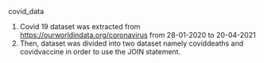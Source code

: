 covid_data
1. Covid 19 dataset was extracted from https://ourworldindata.org/coronavirus from 28-01-2020 to 20-04-2021
2. Then, dataset was divided into two dataset namely coviddeaths and covidvaccine in order to use the JOIN statement.
